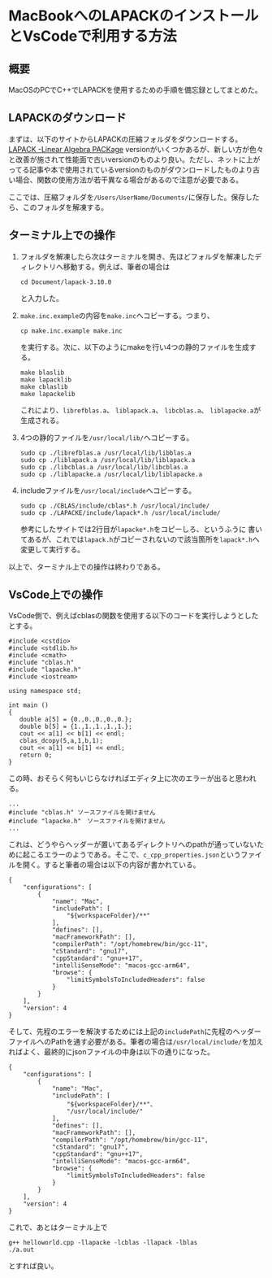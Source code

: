 # MacBookへのLAPACKのインストールとVsCodeで利用する方法

## 概要
MacOSのPCでC++でLAPACKを使用するための手順を備忘録としてまとめた。

## LAPACKのダウンロード
まずは、以下のサイトからLAPACKの圧縮フォルダをダウンロードする。
[LAPACK -Linear Algebra PACKage](http://www.netlib.org/lapack/)
versionがいくつかあるが、新しい方が色々と改善が施されて性能面で古いversionのものより良い。ただし、ネットに上がってる記事や本で使用されているversionのものがダウンロードしたものより古い場合、関数の使用方法が若干異なる場合があるので注意が必要である。

ここでは、圧縮フォルダを`/Users/UserName/Documents/`に保存した。保存したら、このフォルダを解凍する。

## ターミナル上での操作
1.  フォルダを解凍したら次はターミナルを開き、先ほどフォルダを解凍したディレクトリへ移動する。例えば、筆者の場合は
    ```
    cd Document/lapack-3.10.0
    ```
    と入力した。


2. `make.inc.example`の内容を`make.inc`へコピーする。つまり、
    ```
    cp make.inc.example make.inc
    ```
    を実行する。次に、以下のようにmakeを行い4つの静的ファイルを生成する。
    ```
    make blaslib
    make lapacklib
    make cblaslib
    make lapackelib
    ```
    これにより、`librefblas.a`、 `liblapack.a`、 `libcblas.a`、 `liblapacke.a`が生成される。
3. 4つの静的ファイルを`/usr/local/lib/`へコピーする。
    ```
    sudo cp ./librefblas.a /usr/local/lib/libblas.a
    sudo cp ./liblapack.a /usr/local/lib/liblapack.a
    sudo cp ./libcblas.a /usr/local/lib/libcblas.a
    sudo cp ./liblapacke.a /usr/local/lib/liblapacke.a
    ```

4. includeファイルを`/usr/local/include`へコピーする。
    ```
    sudo cp ./CBLAS/include/cblas*.h /usr/local/include/
    sudo cp ./LAPACKE/include/lapack*.h /usr/local/include/
    ```
    参考にしたサイトでは2行目が`lapacke*.h`をコピーしろ、というふうに
書いてあるが、これでは`lapack.h`がコピーされないので該当箇所を`lapack*.h`へ変更して実行する。

以上で、ターミナル上での操作は終わりである。

## VsCode上での操作
VsCode側で、例えばcblasの関数を使用する以下のコードを実行しようとしたとする。
```
#include <cstdio>
#include <stdlib.h>
#include <cmath>
#include "cblas.h"
#include "lapacke.h"
#include <iostream>

using namespace std;

int main ()
{
   double a[5] = {0.,0.,0.,0.,0.};
   double b[5] = {1.,1.,1.,1.,1.};
   cout << a[1] << b[1] << endl;
   cblas_dcopy(5,a,1,b,1);
   cout << a[1] << b[1] << endl;
   return 0;
}
```
この時、おそらく何もいじらなければエディタ上に次のエラーが出ると思われる。
```
...
#include "cblas.h" ソースファイルを開けません
#include "lapacke.h"　ソースファイルを開けません
...
```
これは、どうやらヘッダーが置いてあるディレクトリへのpathが通っていないために起こるエラーのようである。そこで、`c_cpp_properties.json`というファイルを開く。すると筆者の場合は以下の内容が書かれている。
```
{
    "configurations": [
        {
            "name": "Mac",
            "includePath": [
                "${workspaceFolder}/**"
            ],
            "defines": [],
            "macFrameworkPath": [],
            "compilerPath": "/opt/homebrew/bin/gcc-11",
            "cStandard": "gnu17",
            "cppStandard": "gnu++17",
            "intelliSenseMode": "macos-gcc-arm64",
            "browse": {
                "limitSymbolsToIncludedHeaders": false
            }
        }
    ],
    "version": 4
}
```
そして、先程のエラーを解決するためには上記の`includePath`に先程のヘッダーファイルへのPathを通す必要がある。筆者の場合は`/usr/local/include/`を加えればよく、最終的にjsonファイルの中身は以下の通りになった。
```
{
    "configurations": [
        {
            "name": "Mac",
            "includePath": [
                "${workspaceFolder}/**"、
                "/usr/local/include/"
            ],
            "defines": [],
            "macFrameworkPath": [],
            "compilerPath": "/opt/homebrew/bin/gcc-11",
            "cStandard": "gnu17",
            "cppStandard": "gnu++17",
            "intelliSenseMode": "macos-gcc-arm64",
            "browse": {
                "limitSymbolsToIncludedHeaders": false
            }
        }
    ],
    "version": 4
}
```
これで、あとはターミナル上で
```
g++ helloworld.cpp -llapacke -lcblas -llapack -lblas
./a.out
```
とすれば良い。